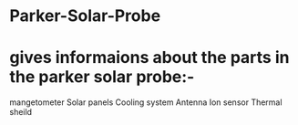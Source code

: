 # Parker-Solar-Probe
# gives informaions about the parts in the parker solar probe:-
mangetometer
Solar panels
Cooling system
Antenna
Ion sensor
Thermal sheild
